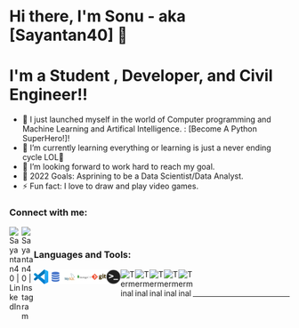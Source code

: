 # **Hi there, I'm Sonu - aka [Sayantan40]** 👋


# I'm a Student , Developer, and Civil Engineer!!

- 🔭 I just launched myself in the world of Computer programming and Machine Learning and Artifical Intelligence.  : [Become A Python SuperHero!]!
- 🌱 I’m currently learning everything or learning is just a never ending cycle LOL🤣
- 👯 I’m looking forward to work hard to reach my goal.
- 🥅 2022 Goals: Asprining to be a Data Scientist/Data Analyst.
- ⚡ Fun fact: I love to draw and play video games.

### Connect with me:

<img align="left" alt="Sayantan40 | LinkedIn" width="22px" src="https://cdn.jsdelivr.net/npm/simple-icons@v3/icons/linkedin.svg" />
<img align="left" alt="Sayantan40 | Instagram" width="22px" src="https://cdn.jsdelivr.net/npm/simple-icons@v3/icons/instagram.svg" />

<br />


### Languages and Tools:


<img align="left" alt="Visual Studio Code" width="26px" src="https://raw.githubusercontent.com/github/explore/80688e429a7d4ef2fca1e82350fe8e3517d3494d/topics/visual-studio-code/visual-studio-code.png" />
<img align="left" alt="SQL" width="26px" src="https://raw.githubusercontent.com/github/explore/80688e429a7d4ef2fca1e82350fe8e3517d3494d/topics/sql/sql.png" />
<img align="left" alt="MySQL" width="26px" src="https://raw.githubusercontent.com/github/explore/80688e429a7d4ef2fca1e82350fe8e3517d3494d/topics/mysql/mysql.png" />
<img align="left" alt="MongoDB" width="26px" src="https://raw.githubusercontent.com/github/explore/80688e429a7d4ef2fca1e82350fe8e3517d3494d/topics/mongodb/mongodb.png" />
<img align="left" alt="Git" width="26px" src="https://raw.githubusercontent.com/github/explore/80688e429a7d4ef2fca1e82350fe8e3517d3494d/topics/git/git.png" />
<img align="left" alt="Terminal" width="26px" src="https://raw.githubusercontent.com/github/explore/80688e429a7d4ef2fca1e82350fe8e3517d3494d/topics/terminal/terminal.png"/>
<img align="left" alt="Terminal" width="26px" src="https://user-images.githubusercontent.com/88722031/145214961-7d967951-ef44-49b6-a444-ef0643f207d4.png" />
<img align="left" alt="Terminal" width="26px" src=https://user-images.githubusercontent.com/88722031/145215300-1e1d98e6-93f3-4d34-8511-11103b84ebae.png />
<img align="left" alt="Terminal" width="26px" src="https://user-images.githubusercontent.com/88722031/145215441-831bf4d9-6ca6-4b79-9867-3e738a8cbabd.jpg" />
<img align="left" alt="Terminal" width="26px" src="https://user-images.githubusercontent.com/88722031/145215494-4bd308c6-bc3c-4cba-95cb-b5f360eee3fa.jpg" />
<img align="left" alt="Terminal" width="26px" src="https://user-images.githubusercontent.com/88722031/174847043-10103975-7339-45d5-abb9-2b63eba06e2e.png" />



<br />
<br />

---

[instagram]:
[linkedin]:https://www.linkedin.com/in/sayantan-mitra-029b10190/



